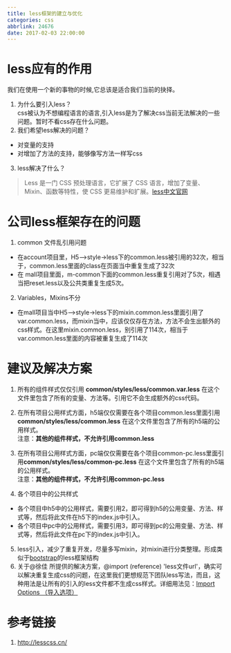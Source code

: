 ```yaml
---
title: less框架的建立与优化
categories: css
abbrlink: 24676
date: 2017-02-03 22:00:00
---
```


# less应有的作用
我们在使用一个新的事物的时候,它总该是适合我们当前的抉择。  
1. 为什么要引入less？    
css被认为不想编程语言的语言,引入less是为了解决css当前无法解决的一些问题。暂时不看css存在什么问题。 
2. 我们希望less解决的问题？    
  * 对变量的支持
  * 对增加了方法的支持，能够像写方法一样写css   
3. less解决了什么？
> Less 是一门 CSS 预处理语言，它扩展了 CSS 语言，增加了变量、Mixin、函数等特性，使 CSS 更易维护和扩展。[less中文官网](http://lesscss.cn/)        


# 公司less框架存在的问题
1. common 文件乱引用问题
  * 在account项目里，H5—>style->less下的common.less被引用的32次，相当于，common.less里面的class在页面当中重复生成了32次
  * 在 mall项目里面，m-common下面的common.less重复引用对了5次，相遇当把reset.less以及公共类重复生成5次。
 
2. Variables，Mixins不分
  * 在mall项目当中H5—>style->less下的mixin.common.less里面引用了var.common.less，而mixin当中，应该仅仅存在方法，方法不会生出额外的css样式。在这里mixin.common.less，别引用了114次，相当于var.common.less里面的内容被重复生成了114次

 
# 建议及解决方案
1. 所有的组件样式仅仅引用 **common/styles/less/common.var.less** 在这个文件里包含了所有的变量、方法等。引用它不会生成额外的css代码。

2. 在所有项目公用样式方面，h5端仅仅需要在各个项目common.less里面引用 **common/styles/less/common.less** 在这个文件里包含了所有的h5端的公用样式。    
 注意：**其他的组件样式，不允许引用common.less**
3. 在所有项目公用样式方面，pc端仅仅需要在各个项目common-pc.less里面引用**common/styles/less/common-pc.less** 在这个文件里包含了所有的h5端的公用样式。    
  注意：**其他的组件样式，不允许引用common-pc.less**
4. 各个项目中的公共样式
 * 各个项目中h5中的公用样式，需要引用2，即可得到h5的公用变量、方法、样式等，然后将此文件在h5下的index.js中引入。
 * 各个项目中pc中的公用样式，需要引用3，即可得到pc的公用变量、方法、样式等，然后将此文件在pc下的index.js中引入。
5. less引入，减少了重复开发，尽量多写mixin，对mixin进行分类整理。形成类似于[bootstrap](https://github.com/twbs/bootstrap/tree/v4-dev/scss)的less框架结构
6. 关于@徐佳 所提供的解决方案，@import (reference) 'less文件url'，确实可以解决重复生成css的问题，在这里我们更想规范下团队less写法，而且，这种用法是让所有的引入的less文件都不生成css样式。详细用法见：[Import Options （导入选项）](http://www.css88.com/doc/less/features/#import-directives-feature)
# 参考链接 
1. http://lesscss.cn/



